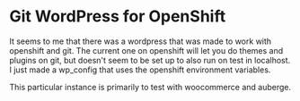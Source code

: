 Git WordPress for OpenShift
===========================

It seems to me that there was a wordpress that was made to work with openshift and git. The current one on openshift will let you do themes and plugins on git, but doesn't seem to be set up to also run on test in localhost. I just made a wp_config that uses the openshift environment variables.

This particular instance is primarily to test with woocommerce and auberge.